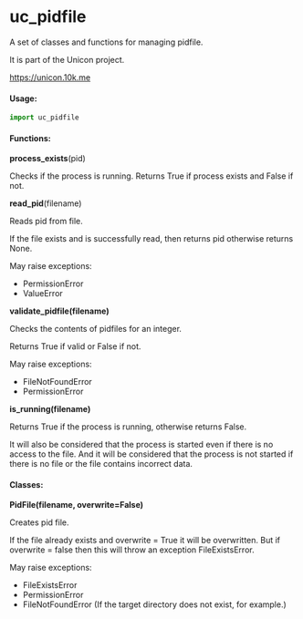 # uc_pidfile  
A set of classes and functions for managing pidfile.

It is part of the Unicon project.

https://unicon.10k.me

#### Usage:
```python
import uc_pidfile
```

#### Functions:

**process_exists**(pid)

Checks if the process is running.
Returns True if process exists and False if not.



**read_pid**(filename)

Reads pid from file.

If the file exists and is successfully read,
then returns pid otherwise returns None.

May raise exceptions:
- PermissionError
- ValueError



**validate_pidfile(filename)**

Checks the contents of pidfiles for an integer.

Returns True if valid or False if not.

May raise exceptions:
- FileNotFoundError
- PermissionError



**is_running(filename)**

Returns True if the process is running, otherwise returns False.

It will also be considered that the process is started even if there is no access to the file.
And it will be considered that the process is not started if there is no file or the file contains incorrect data.



#### Classes:

**PidFile(filename, overwrite=False)**

Creates pid file.

If the file already exists and overwrite = True it will be overwritten. But if overwrite = false then this will throw an exception FileExistsError.

May raise exceptions:
- FileExistsError
- PermissionError
- FileNotFoundError (If the target directory does not exist, for example.)
